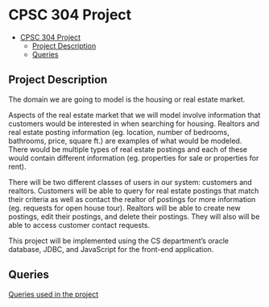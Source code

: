 # CPSC 304 Project

- [CPSC 304 Project](#cpsc-304-project)
  - [Project Description](#project-description)
  - [Queries](#queries)

## Project Description

The domain we are going to model is the housing or real estate market.

Aspects of the real estate market that we will model involve information that customers would be interested in when searching for housing. Realtors and real estate posting information (eg. location, number of bedrooms, bathrooms, price, square ft.) are examples of what would be modeled. There would be multiple types of real estate postings and each of these would contain different information (eg. properties for sale or properties for rent).

There will be two different classes of users in our system: customers and realtors. Customers will be able to query for real estate postings that match their criteria as well as contact the realtor of postings for more information (eg. requests for open house tour). Realtors will be able to create new postings, edit their postings, and delete their postings. They will also will be able to access customer contact requests.

This project will be implemented using the CS department’s oracle database, JDBC, and JavaScript for the front-end application.

## Queries

[Queries used in the project](Queries.md)
